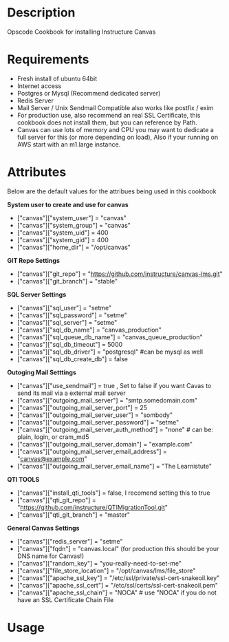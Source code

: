 Description
===========

Opscode Cookbook for installing Instructure Canvas 

Requirements
============
* Fresh install of ubuntu 64bit
* Internet access 
* Postgres or Mysql (Recommend dedicated server)
* Redis Server
* Mail Server / Unix Sendmail Compatible also works like postfix / exim
* For production use, also recommend an real SSL Certificate, this cookbook does not install them, but you can reference by Path.
* Canvas can use lots of memory and CPU you may want to dedicate a full server for this (or more depending on load), Also if your running on AWS
start with an m1.large instance.


Attributes
==========
Below are the default values for the attribues being used in this cookbook

**System user to create and use for canvas**
* ["canvas"]["system_user"]  = "canvas"
* ["canvas"]["system_group"] = "canvas"
* ["canvas"]["system_uid"]   = 400
* ["canvas"]["system_gid"]   = 400
* ["canvas"]["home_dir"]     = "/opt/canvas"

**GIT Repo Settings**
* ["canvas"]["git_repo"]     = "https://github.com/instructure/canvas-lms.git"
* ["canvas"]["git_branch"]   = "stable"

**SQL Server Settings**
* ["canvas"]["sql_user"]     = "setme"
* ["canvas"]["sql_password"] = "setme"
* ["canvas"]["sql_server"]   = "setme"
* ["canvas"]["sql_db_name"]  = "canvas_production"
* ["canvas"]["sql_queue_db_name"]  = "canvas_queue_production"
* ["canvas"]["sql_db_timeout"]     = 5000
* ["canvas"]["sql_db_driver"]      = "postgresql" #can be mysql as well
* ["canvas"]["sql_db_create_db"]   = false

**Outoging Mail Setttings**
* ["canvas"]["use_sendmail"] = true , Set to false if you want Cavas to send its mail via a external mail server
* ["canvas"]["outgoing_mail_server"] = "smtp.somedomain.com"
* ["canvas"]["outgoing_mail_server_port"] = 25
* ["canvas"]["outgoing_mail_server_user"] = "sombody"
* ["canvas"]["outgoing_mail_server_password"] = "setme"
* ["canvas"]["outgoing_mail_server_auth_method"] = "none" # can be: plain, login, or cram_md5
* ["canvas"]["outgoing_mail_server_domain"] = "example.com"
* ["canvas"]["outgoing_mail_server_email_address"] = "canvas@example.com"
* ["canvas"]["outgoing_mail_server_email_name"] = "The Learnistute"

**QTI TOOLS**
* ["canvas"]["install_qti_tools"] = false, I recomend setting this to true
* ["canvas"]["qti_git_repo"] = "https://github.com/instructure/QTIMigrationTool.git"
* ["canvas"]["qti_git_branch"] = "master"

**General Canvas Settings**
* ["canvas"]["redis_server"] = "setme"
* ["canvas"]["fqdn"] = "canvas.local" (for production this should be your DNS name for Canvas!)
* ["canvas"]["random_key"] = "you-really-need-to-set-me"
* ["canvas"]["file_store_location"] = "/opt/canvas/lms/file_store"
* ["canvas"]["apache_ssl_key"] = "/etc/ssl/private/ssl-cert-snakeoil.key"
* ["canvas"]["apache_ssl_cert"] = "/etc/ssl/certs/ssl-cert-snakeoil.pem"
* ["canvas"]["apache_ssl_chain"] = "NOCA" # use "NOCA" if you do not have an SSL Certificate Chain File


Usage
=====

